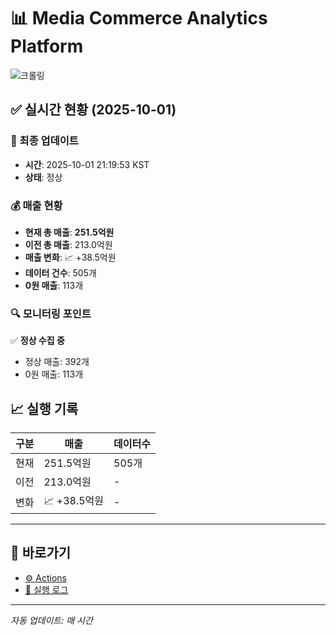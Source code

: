 # 📊 Media Commerce Analytics Platform

![크롤링](https://img.shields.io/badge/크롤링-정상-green)

## ✅ 실시간 현황 (2025-10-01)

### 📍 최종 업데이트
- **시간**: 2025-10-01 21:19:53 KST
- **상태**: 정상

### 💰 매출 현황
- **현재 총 매출**: **251.5억원**
- **이전 총 매출**: 213.0억원
- **매출 변화**: 📈 +38.5억원
- **데이터 건수**: 505개
- **0원 매출**: 113개

### 🔍 모니터링 포인트

✅ **정상 수집 중**
- 정상 매출: 392개
- 0원 매출: 113개


## 📈 실행 기록

| 구분 | 매출 | 데이터수 |
|------|------|----------|
| 현재 | 251.5억원 | 505개 |
| 이전 | 213.0억원 | - |
| 변화 | 📈 +38.5억원 | - |

---

## 🔗 바로가기

- [⚙️ Actions](../../actions)
- [📝 실행 로그](../../actions/workflows/daily_scraping.yml)

---

*자동 업데이트: 매 시간*
